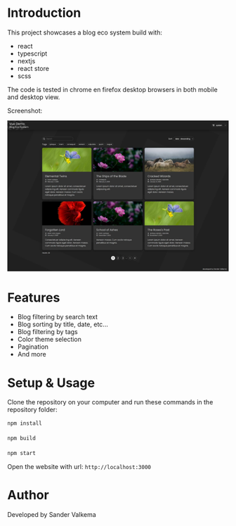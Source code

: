 # Introduction

This project showcases a blog eco system build with:
- react
- typescript
- nextjs
- react store
- scss

The code is tested in chrome en firefox desktop browsers in both mobile and desktop view.

Screenshot:

![demo-image](./public/demo.jpg)

# Features

- Blog filtering by search text
- Blog sorting by title, date, etc...
- Blog filtering by tags
- Color theme selection
- Pagination
- And more

# Setup & Usage

Clone the repository on your computer and run these commands in the repository folder:

```bash
npm install

npm build

npm start
```
Open the website with url:  `http://localhost:3000`

# Author
Developed by Sander Valkema
